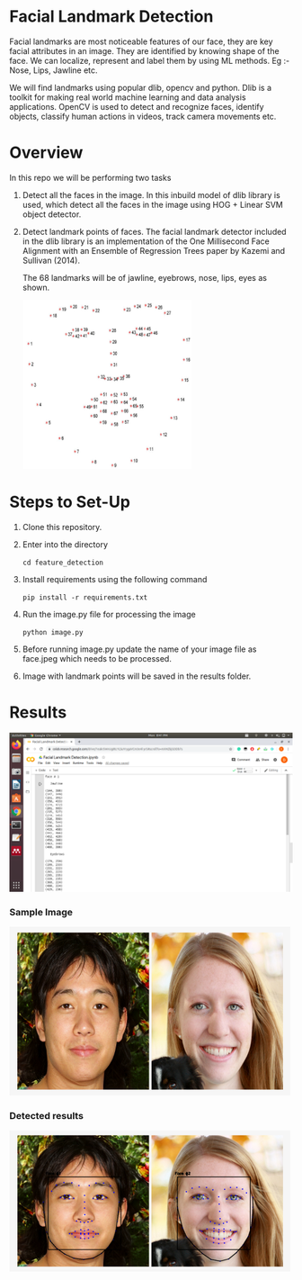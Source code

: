# Facial Landmark Detection
Facial landmarks are most noticeable features of our face, they are key facial attributes in an image. They are identified by knowing shape of the face. We can localize, represent and label them by using ML methods.
Eg :- Nose, Lips, Jawline etc.

We will find landmarks using popular dlib, opencv and python.
Dlib is a toolkit for making real world machine learning and data analysis applications.
OpenCV is used to detect and recognize faces, identify objects, classify human actions in videos, track camera movements etc.

# Overview
In this repo we will be performing two tasks
1. Detect all the faces in the image.
   In this inbuild model of dlib library is used, which detect all the faces in the image using HOG + Linear SVM object            detector.
2. Detect landmark points of faces.
   The facial landmark detector included in the dlib library is an implementation of the One Millisecond Face Alignment with an    Ensemble of Regression Trees paper by Kazemi and Sullivan (2014).
   
   The 68 landmarks will be of jawline, eyebrows, nose, lips, eyes as shown.
   
   
   <img name="landmark" src="landmarks.jpg" width = "300" height = "300"/>
   
   
   
# Steps to Set-Up
1. Clone this repository.
2. Enter into the directory

   `cd feature_detection`
3. Install requirements using the following command

   `pip install -r requirements.txt`
4. Run the image.py file for processing the image

   `python image.py`
5. Before running image.py update the name of your image file as face.jpeg which needs to be processed.
6. Image with landmark points will be saved in the results folder.
   
# Results
<img name="co-ord" src="result.png"/>

### Sample Image
<img name="before" src="2faces.png" width = "500" height = "300"/>

### Detected results

<img name="after" src="detected_results.png"/>

